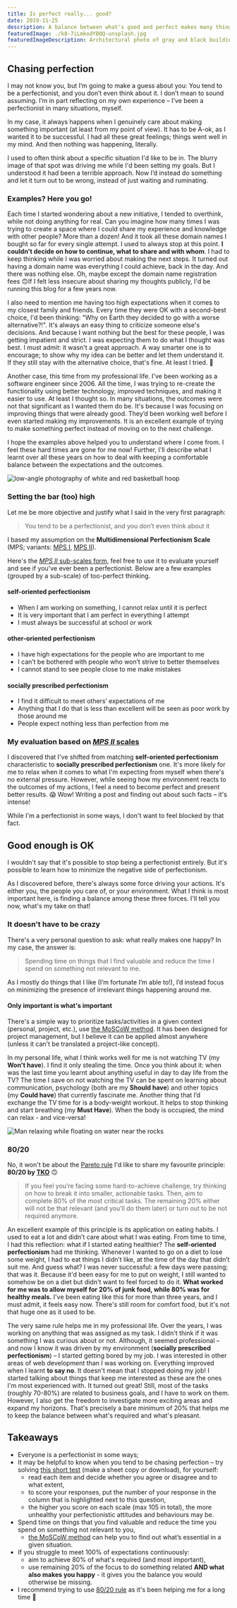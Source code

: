 ```yaml
---
title: Is perfect really... good?
date: 2019-11-25
description: A balance between what's good and perfect makes many things easier, but not everything! Here's my take on looking for the right balance.
featuredImage: ./k8-7iLmkodYBQQ-unsplash.jpg
featuredImageDescription: Architectural photo of gray and black building
---
```


## Chasing perfection
I may not know you, but I’m going to make a guess about you: You tend to be a perfectionist, and you don’t even think about it. I don’t mean to sound assuming. I’m in part reflecting on my own experience – I’ve been a perfectionist in many situations, myself.

In my case, it always happens when I genuinely care about making something important (at least from my point of view). It has to be A-ok, as I wanted it to be successful. I had all these great feelings; things went well in my mind. And then nothing was happening, literally.

I used to often think about a specific situation I'd like to be in. The blurry image of that spot was driving me while I'd been setting my goals. But I understood it had been a terrible approach. Now I’d instead do something and let it turn out to be wrong, instead of just waiting and ruminating.

### Examples? Here you go!
Each time I started wondering about a new initiative, I tended to overthink, while not doing anything for real. Can you imagine how many times I was trying to create a space where I could share my experience and knowledge with other people? More than a dozen! And it took all these domain names I bought so far for every single attempt. I used to always stop at this point. **I couldn't decide on how to continue, what to share and with whom**. I had to keep thinking while I was worried about making the next steps. It turned out having a domain name was everything I could achieve, back in the day. And there was nothing else. Oh, maybe except the domain name registration fees 🙃If I felt less insecure about sharing my thoughts publicly, I'd be running this blog for a few years now.

I also need to mention me having too high expectations when it comes to my closest family and friends. Every time they were OK with a second-best choice, I'd been thinking: "Why on Earth they decided to go with a worse alternative?!". It's always an easy thing to criticize someone else's decisions. And because I want nothing but the best for these people, I was getting impatient and strict. I was expecting them to do what I thought was best. I must admit: it wasn't a great approach. A way smarter one is to encourage; to show why my idea can be better and let them understand it. If they still stay with the alternative choice, that's fine. At least I tried. 🙂

Another case, this time from my professional life. I've been working as a software engineer since 2006. All the time, I was trying to re-create the functionality using better technology, improved techniques, and making it easier to use. At least I thought so. In many situations, the outcomes were not that significant as I wanted them do be. It's because I was focusing on improving things that were already good. They’d been working well before I even started making my improvements. It is an excellent example of trying to make something perfect instead of moving on to the next challenge.

I hope the examples above helped you to understand where I come from. I feel these hard times are gone for me now! Further, I'll describe what I learnt over all these years on how to deal with keeping a comfortable balance between the expectations and the outcomes.

<Img src="./ian-dooley-iw0azE27IOo-unsplash.jpg" alt="low-angle photography of white and red basketball hoop">

### Setting the bar (too) high

Let me be more objective and justify what I said in the very first paragraph:
> You tend to be a perfectionist, and you don’t even think about it

I based my assumption on the <strong>Multidimensional Perfectionism Scale</strong> (MPS; variants: [MPS I](https://sjdm.org/dmidi/Multidimensional_Perfectionism_Scale_I.html), [MPS II](https://sjdm.org/dmidi/Multidimensional_Perfectionism_Scale_II.html)).

Here's the [_MPS II_ sub-scales form](https://docs.google.com/spreadsheets/d/1clhq6LUw9-D4xcAicPbG9q5i2CauY3nCbutBSdRCZas/edit?usp=sharing), feel free to use it to evaluate yourself and see if you've ever been a perfectionist. Below are a few examples (grouped by a sub-scale) of too-perfect thinking.

#### self-oriented perfectionism
- When I am working on something, I cannot relax until it is perfect
- It is very important that I am perfect in everything I attempt
- I must always be successful at school or work

#### other-oriented perfectionism
- I have high expectations for the people who are important to me
- I can’t be bothered with people  who won’t strive to better themselves
- I cannot stand to see people close to me make mistakes

#### socially prescribed perfectionism
- I find it difficult to meet others’ expectations of me
- Anything that I do that is less than excellent will be seen as poor work by those around me
- People expect nothing less than perfection from me

### My evaluation based on [_MPS II_ scales](https://docs.google.com/spreadsheets/d/1clhq6LUw9-D4xcAicPbG9q5i2CauY3nCbutBSdRCZas/edit?usp=sharing)
I discovered that I've shifted from matching **self-oriented perfectionism** characteristic to **socially prescribed perfectionism** one. It's more likely for me to relax when it comes to what I'm expecting from myself when there's no external pressure. However, while seeing how my environment reacts to the outcomes of my actions, I feel a need to become perfect and present better results. 😱 Wow! Writing a post and finding out about such facts – it's intense! 

While I'm a perfectionist in some ways, I don't want to feel blocked by that fact.

## Good enough is OK

I wouldn't say that it's possible to stop being a perfectionist entirely. But it's possible to learn how to minimize the negative side of perfectionism.

As I discovered before, there's always some force driving your actions. It's either you, the people you care of, or your environment. What I think is most important here, is finding a balance among these three forces. I'll tell you now, what's my take on that!

### It doesn't have to be crazy
There's a very personal question to ask: what really makes one happy? In my case, the answer is:
> Spending time on things that I find valuable and reduce the time I spend on something not relevant to me.

As I mostly do things that I like (I’m fortunate I’m able to!), I’d instead focus on minimizing the presence of irrelevant things happening around me.

#### Only important is what's important

There's a simple way to prioritize tasks/activities in a given context (personal, project, etc.), use [the MoSCoW method](https://en.wikipedia.org/wiki/MoSCoW_method). It has been designed for project management, but I believe it can be applied almost anywhere (unless it can't be translated a project-like concept).

In my personal life, what I think works well for me is not watching TV (my **Won't have**). I find it only stealing the time. Once you think about it: when was the last time you learnt about anything useful in day to day life from the TV? The time I save on not watching the TV can be spent on learning about communication, psychology (both are my **Should have**) and other topics (my **Could have**) that currently fascinate me. Another thing that I’d exchange the TV time for is a body-weight workout. It helps to stop thinking and start breathing (my **Must Have**). When the body is occupied, the mind can relax - and vice-versa!

<Img src="./stefan-stefancik-jyeSAci8bTw-unsplash.jpg" alt="Man relaxing while floating on water near the rocks">

<h3 id="80/20-by-tko">80/20</h3>

No, it won't be about the [Pareto rule](https://en.wikipedia.org/wiki/Pareto_principle) I'd like to share my favourite principle: **80/20 by [TKO](https://twitter.com/tomasz_kopacki)** 🙃

> If you feel you’re facing some hard-to-achieve challenge, try thinking on how to break it into smaller, actionable tasks. Then, aim to complete 80% of the most critical tasks. The remaining 20% either will not be that relevant (and you’ll do them later) or turn out to be not required anymore.

An excellent example of this principle is its application on eating habits. I used to eat a lot and didn’t care about what I was eating. From time to time, I had this reflection: what if I started eating healthier? The **self-oriented perfectionism** had me thinking. Whenever I wanted to go on a diet to lose some weight, I had to eat things I didn’t like, at the time of the day that didn’t suit me. And guess what? I was never successful: a few days were passing; that was it. Because it'd been easy for me to put on weight, I still wanted to somehow be on a diet but didn't want to feel forced to do it. **What worked for me was to allow myself for 20% of junk food, while 80% was for healthy meals.** I've been eating like this for more than three years, and I must admit, it feels easy now. There's still room for comfort food, but it's not that huge one as it used to be.

The very same rule helps me in my professional life. Over the years, I was working on anything that was assigned as my task. I didn't think if it was something I was curious about or not. Although, it seemed professional – and now I know it was driven by my environment (**socially prescribed perfectionism**) – I started getting bored by my job. I was interested in other areas of web development than I was working on. Everything improved when I learnt **to say no**. It doesn't mean that I stopped doing my job! I started talking about things that keep me interested as these are the ones I'm most experienced with. It turned out great! Still, most of the tasks (roughly 70-80%) are related to business goals, and I have to work on them. However, I also get the freedom to investigate more exciting areas and expand my horizons. That's precisely a bare minimum of 20% that helps me to keep the balance between what's required and what's pleasant.

<h2 id="takeaways">Takeaways</h2>

- Everyone is a perfectionist in some ways;
- It may be helpful to know when you tend to be chasing perfection – try solving [this short test](https://docs.google.com/spreadsheets/d/1clhq6LUw9-D4xcAicPbG9q5i2CauY3nCbutBSdRCZas/edit?usp=sharing) (make a sheet copy or download), for yourself:
  - read each item and decide whether you agree or disagree and to what extent,
  - to score your responses, put the number of your response in the column that is highlighted next to this question,
  - the higher you score on each scale (max 105 in total), the more unhealthy your perfectionistic attitudes and behaviours may be.
- Spend time on things that you find valuable and reduce the time you spend on something not relevant to you,
  - [the MoSCoW method](https://en.wikipedia.org/wiki/MoSCoW_method) can help you to find out what’s essential in a given situation.
- If you struggle to meet 100% of expectations continuously:
  - aim to achieve 80% of what's required (and most important),
  - use remaining 20% of the focus to do something related **AND what also makes you happy** - it gives you the balance you would otherwise be missing.
- I recommend trying to use [80/20 rule](#80/20-by-tko) as it's been helping me for a long time 🚀

